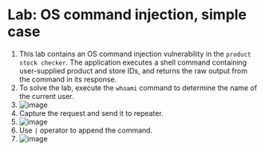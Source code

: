 # Lab: OS command injection, simple case

1.  This lab contains an OS command injection vulnerability in the `product stock checker`. The application executes a shell command containing user-supplied product and store IDs, and returns the raw output from the command in its response.
2.  To solve the lab, execute the `whoami` command to determine the name of the current user.
3.  ![image](https://github.com/Lord-Edward/Web-Security-Academy-Learning-Paths/assets/117797209/6dd5ecff-e3a6-46a1-ac45-50481d8c4562)
4.  Capture the request and send it to repeater.
5.  ![image](https://github.com/Lord-Edward/Web-Security-Academy-Learning-Paths/assets/117797209/9a0787c9-09dc-4aa8-9839-1ac77798fff8)
6.  Use `|` operator to append the command.
7.  ![image](https://github.com/Lord-Edward/Web-Security-Academy-Learning-Paths/assets/117797209/1e56bdb4-1c61-47db-a406-affad37786db)


